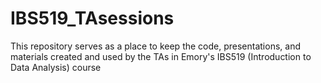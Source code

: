 # IBS519_TAsessions

This repository serves as a place to keep the code, presentations, and materials created and used by the TAs in Emory's IBS519 (Introduction to Data Analysis) course
